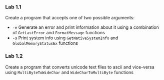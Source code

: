 ### Lab 1.1

Create a program that accepts one of two possible arguments:
- `-e` Generate an error and print information about it using a combination of `GetLastError` and `FormatMessage` functions
- `-s` Print system info using `GetNativeSystemInfo` and `GlobalMemoryStatusEx` functions

### Lab 1.2

Create a program that converts unicode text files to ascii and vice-versa using `MultiByteToWideChar` and `WideCharToMultiByte` functions
